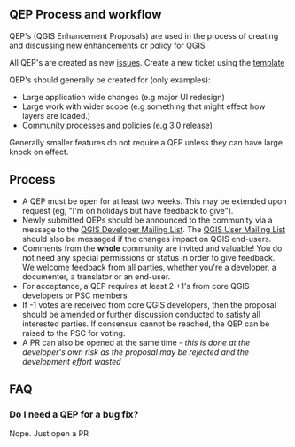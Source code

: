 QEP Process and workflow
---

QEP's (QGIS Enhancement Proposals) are used in the process of creating and discussing new enhancements or policy for QGIS

All QEP's are created as new [issues](https://github.com/qgis/QGIS-Enhancement-Proposals/issues).  Create a new ticket using the [template](https://raw.githubusercontent.com/qgis/QGIS-Enhancement-Proposals/master/QEP-0-Template.md)

QEP's should generally be created for (only examples):

- Large application wide changes (e.g major UI redesign)
- Large work with wider scope (e.g something that might effect how layers are loaded.)
- Community processes and policies (e.g 3.0 release)

Generally smaller features do not require a QEP unless they can have large knock on effect.

## Process

- A QEP must be open for at least two weeks. This may be extended upon request (eg, "I'm on holidays but have feedback to give").
- Newly submitted QEPs should be announced to the community via a message to the [QGIS Developer Mailing List](https://www.qgis.org/community/organisation/mailinglists/#qgis-developers-list). The [QGIS User Mailing List](https://www.qgis.org/community/organisation/mailinglists/#qgis-users-list) should also be messaged if the changes impact on QGIS end-users.
- Comments from the **whole** community are invited and valuable! You do not need any special permissions or status in order to give feedback. We welcome feedback from all parties, whether you're a developer, a documenter, a translator or an end-user.
- For acceptance, a QEP requires at least 2 +1's from core QGIS developers or PSC members
- If -1 votes are received from core QGIS developers, then the proposal should be amended or further discussion conducted to satisfy all interested parties. If consensus cannot be reached, the QEP can be raised to the PSC for voting.
- A PR can also be opened at the same time - *this is done at the developer's own risk as the proposal may be rejected and the development effort wasted*

## FAQ

### Do I need a QEP for a bug fix?

Nope. Just open a PR
